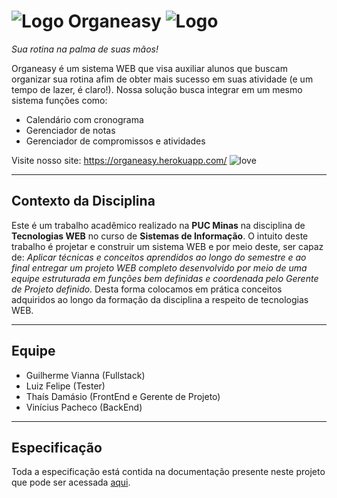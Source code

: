 # ![Logo][logo] Organeasy ![Logo][logo]
*Sua rotina na palma de suas mãos!*

Organeasy é um sistema WEB que visa auxiliar alunos que buscam organizar sua rotina afim de obter mais sucesso em
suas atividade (e um tempo de lazer, é claro!).
Nossa solução busca integrar em um mesmo sistema funções como:
- Calendário com cronograma
- Gerenciador de notas
- Gerenciador de compromissos e atividades

Visite nosso site: https://organeasy.herokuapp.com/ ![love][heart]
***
Contexto da Disciplina
------
Este é um trabalho acadêmico realizado na **PUC Minas** na disciplina de **Tecnologias WEB** 
no curso de **Sistemas de Informação**.
O intuito deste trabalho é projetar e construir um sistema WEB e por meio deste, ser capaz de:
*Aplicar técnicas e conceitos aprendidos ao longo do semestre e ao final entregar um projeto WEB completo
desenvolvido por meio de uma equipe estruturada em funções bem definidas e coordenada pelo Gerente de Projeto
definido.*
Desta forma colocamos em prática conceitos adquiridos ao longo da formação da disciplina a respeito de tecnologias WEB.
***
Equipe
------
* Guilherme Vianna (Fullstack)
* Luiz Felipe (Tester)
* Thaís Damásio (FrontEnd e Gerente de Projeto)
* Vinícius Pacheco (BackEnd)
***
Especificação
------
Toda a especificação está contida na documentação presente neste projeto que pode ser acessada [aqui](https://github.com/Thais-Damasio/organeasy/blob/master/DOCS/Doc_Organeasy(2019).pdf).

[logo]: https://img.icons8.com/offices/30/000000/curriculum.png "Logo"
[heart]: https://img.icons8.com/material-two-tone/24/000000/novel.png "Heart"
